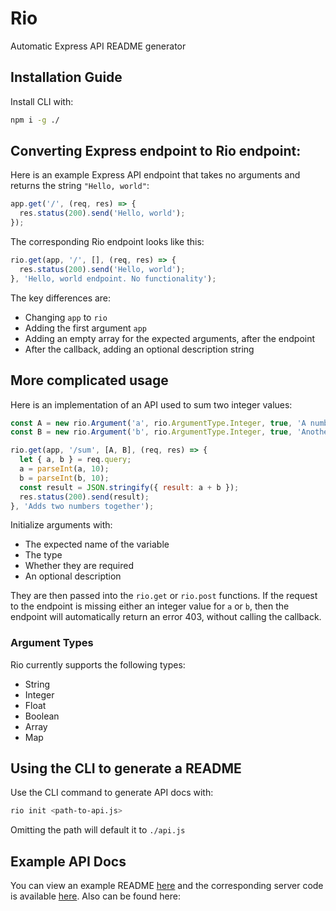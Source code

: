 # Rio
Automatic Express API README generator

## Installation Guide
Install CLI with:
```bash
npm i -g ./
```

## Converting Express endpoint to Rio endpoint:
Here is an example Express API endpoint that takes no arguments and returns the string `"Hello, world"`:

```javascript
app.get('/', (req, res) => {
  res.status(200).send('Hello, world');
});
```

The corresponding Rio endpoint looks like this:
```javascript
rio.get(app, '/', [], (req, res) => {
  res.status(200).send('Hello, world');
}, 'Hello, world endpoint. No functionality');
```

The key differences are:
- Changing `app` to `rio`
- Adding the first argument `app`
- Adding an empty array for the expected arguments, after the endpoint
- After the callback, adding an optional description string

## More complicated usage
Here is an implementation of an API used to sum two integer values:

```javascript
const A = new rio.Argument('a', rio.ArgumentType.Integer, true, 'A number to be added');
const B = new rio.Argument('b', rio.ArgumentType.Integer, true, 'Another number to be added');

rio.get(app, '/sum', [A, B], (req, res) => {
  let { a, b } = req.query;
  a = parseInt(a, 10);
  b = parseInt(b, 10);
  const result = JSON.stringify({ result: a + b });
  res.status(200).send(result);
}, 'Adds two numbers together');
```

Initialize arguments with:
- The expected name of the variable
- The type
- Whether they are required
- An optional description

They are then passed into the `rio.get` or `rio.post` functions. If the request to the endpoint is missing either an integer value for `a` or `b`, then the endpoint will automatically return an error 403, without calling the callback.

### Argument Types
Rio currently supports the following types:
- String
- Integer
- Float
- Boolean
- Array
- Map

## Using the CLI to generate a README
Use the CLI command to generate API docs with:
```bash
rio init <path-to-api.js>
```
Omitting the path will default it to `./api.js`

## Example API Docs
You can view an example README [here](API-README.md) and the corresponding server code is available [here](api.js). Also can be found here:
